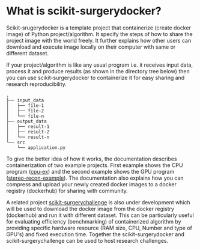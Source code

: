# What is scikit-surgerydocker?
Scikit-srugerydocker is a template project that containerize (create docker image) of Python project/algorithm. It specify the steps of how to share the project image with the world freely. It further explains how other users can download and execute image locally on their computer with same or different dataset.    

If your project/algorithm is like any usual program i.e. it receives input data, process it and produce results (as shown in the directory tree below) then you can use scikit-surgerydocker to containerize it for easy sharing and research reproducibility.

```
.
├── input_data
│   ├── file-1
│   ├── file-2
│   └── file-n
├── output_data
│   ├── result-1
│   ├── result-2
│   └── result-n
└── src
    └── application.py
```

To give the better idea of how it works, the documentation describes containerization of two example projects. First example shows the CPU program ([cpu-ex](https://github.com/UCL/cpu-ex)) and the second example shows the GPU program ([stereo-recon-example](https://weisslab.cs.ucl.ac.uk/ThomasDowrick/stereo-recon-example)). The documentation also explains how you can compress and upload your newly created docker images to a docker registry (dockerhub) for sharing with community. 

A related project [scikit-surgerychallenge](https://github.com/UCL/scikit-surgerychallenge) is also under development which will be used to download the docker image from the docker registry (dockerhub) and run it with different dataset. This can be particularly useful for evaluating efficiency (benchmarking) of containerized algorithm by providing specific hardware resource (RAM size, CPU, Number and type of GPU's) and fixed execution time. Together the scikit-surgerydocker and scikit-surgerychallenge can be used to host research challenges.